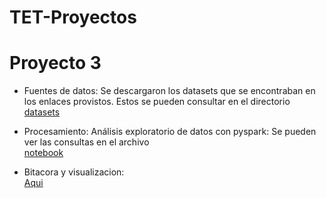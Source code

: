# TET-Proyectos

# Proyecto 3
- Fuentes de datos: Se descargaron los datasets que se encontraban en los enlaces provistos. Estos se
pueden consultar en el directorio  
[datasets](https://github.com/amartinezv/TET-Proyectos/tree/master/datasets)  
- Procesamiento: Análisis exploratorio de datos con pyspark: Se pueden ver las consultas en el archivo  
[notebook](https://github.com/amartinezv/TET-Proyectos/blob/master/proyecto3.ipynb)

- Bitacora y visualizacion:  
[Aqui](https://github.com/amartinezv/TET-Proyectos/blob/master/TRABAJO%203.pdf)

